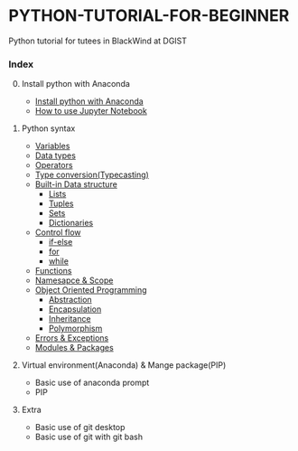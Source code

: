 # PYTHON-TUTORIAL-FOR-BEGINNER
Python tutorial for tutees in BlackWind at DGIST

### Index

0. Install python with Anaconda
   - [Install python with Anaconda](./0-Install-python-with-anaconda/Install-python-with-Anaconda.md)
   - [How to use Jupyter Notebook](./0-Install-python-with-anaconda/How-to-use-Jupyter-Notebook.md)

1. Python syntax

   - [Variables](./1-Python-syntax/Variables.md) 
   - [Data types](./1-Python-syntax/Data-types.md)
   - [Operators](./1-Python-syntax/Operators.md)
   - [Type conversion(Typecasting)](./1-Python-syntax/Type-conversion(Typecasting).md)
   - [Built-in Data structure](./1-Python-syntax/Built-in-Data-structure.md)
     - [Lists](./1-Python-syntax/Lists.md)
     - [Tuples](./1-Python-syntax/Tuples.md)
     - [Sets](./1-Python-syntax/Sets.md)
     - [Dictionaries](./1-Python-syntax/Dictionaries.md)
   - [Control flow](./1-Python-syntax/Control-flow.md)
     - [if-else](./1-Python-syntax/if-else.md)
     - [for](./1-Python-syntax/for.md)
     - [while](./1-Python-syntax/while.md)
   - [Functions](./1-Python-syntax/Functions.md)
   - [Namesapce & Scope](./1-Python-syntax/Namespace-&-Scope.md)
   - [Object Oriented Programming](./1-Python-syntax/Object-Oriented-Programming.md)
     - [Abstraction](./1-Python-syntax/Abstraction.md)
     - [Encapsulation](./1-Python-syntax/Encapsulation.md)
     - [Inheritance](./1-Python-syntax/Inheritance.md)
     - [Polymorphism](./1-Python-syntax/Polymorphism.md)
   - [Errors & Exceptions](./1-Python-syntax/Errors-&-Exceptions.md)
   - [Modules & Packages](./1-Python-syntax/Modules-&-Packages.md)



2. Virtual environment(Anaconda) & Mange package(PIP)
   * Basic use of anaconda prompt
   * PIP 



3. Extra
   - Basic use of git desktop
   - Basic use of git with git bash



